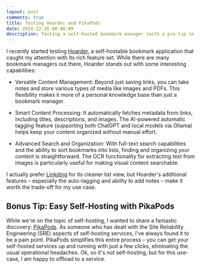 ```yaml
---
layout: post
comments: true
title: Testing Hoarder and PikaPods
date: 2024-12-26 08:00:00
description: Testing a self-hosted bookmark manager (with a pro-tip on how to host it!)
---
```


I recently started testing [Hoarder](https://github.com/hoarder-app/hoarder), a self-hostable bookmark application that caught my attention with its rich feature set. While there are many bookmark managers out there, Hoarder stands out with some interesting capabilities:

- Versatile Content Management: Beyond just saving links, you can take notes and store various types of media like images and PDFs. This flexibility makes it more of a personal knowledge base than just a bookmark manager.

- Smart Content Processing: It automatically fetches metadata from links, including titles, descriptions, and images. The AI-powered automatic tagging feature (supporting both ChatGPT and local models via Ollama) helps keep your content organized without manual effort.

- Advanced Search and Organization: With full-text search capabilities and the ability to sort bookmarks into lists, finding and organizing your content is straightforward. The OCR functionality for extracting text from images is particularly useful for making visual content searchable.

I actually prefer [Linkding](https://github.com/sissbruecker/linkding) for its cleaner list view, but Hoarder's additional features – especially the auto-tagging and ability to add notes – make it worth the trade-off for my use case.

## Bonus Tip: Easy Self-Hosting with PikaPods

While we're on the topic of self-hosting, I wanted to share a fantastic discovery: [PikaPods](https://www.pikapods.com/pods). As someone who has dealt with the Site Reliability Engineering (SRE) aspects of self-hosting services, I've always found it to be a pain point. PikaPods simplifies this entire process – you can get your self-hosted services up and running with just a few clicks, eliminating the usual operational headaches. Ok, so it's not self-hosting, but for this use-case, I am happy to offload to a service.
